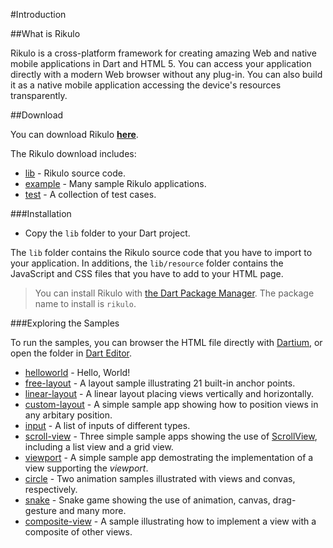 #Introduction

##What is Rikulo

Rikulo is a cross-platform framework for creating amazing Web and native mobile applications
in Dart and HTML 5. You can access your application directly with a modern Web browser without
any plug-in. You can also build it as a native mobile application accessing the device's resources
transparently.

##Download

You can download Rikulo **[here](https://github.com/rikulo/rikulo/downloads)**.

The Rikulo download includes:

* [lib](source:) - Rikulo source code.
* [example](source:) - Many sample Rikulo applications.
* [test](source:) - A collection of test cases.

###Installation

* Copy the `lib` folder to your Dart project.

The `lib` folder contains the Rikulo source code that you have to import to your application.  In additions, the `lib/resource` folder contains the JavaScript and CSS files that you have to add to your HTML page.

> You can install Rikulo with [the Dart Package Manager](http://www.dartlang.org/docs/pub-package-manager/). The package name to install is `rikulo`.

###Exploring the Samples

To run the samples, you can browser the HTML file directly with [Dartium](http://www.dartlang.org/dartium/), or open the folder in [Dart Editor](http://www.dartlang.org/docs/editor/).

* [helloworld](source:example) - Hello, World!
* [free-layout](source:example) - A layout sample illustrating 21 built-in anchor points.
* [linear-layout](source:example) - A linear layout placing views vertically and horizontally.
* [custom-layout](source:example) - A simple sample app showing how to position views in any arbitary position.
* [input](source:example) - A list of inputs of different types.
* [scroll-view](source:example) - Three simple sample apps showing the use of [ScrollView](api:view), including a list view and a grid view.
* [viewport](source:example) - A simple sample app demostrating the implementation of a view supporting the *viewport*.
* [circle](source:example) - Two animation samples illustrated with views and convas, respectively.
* [snake](source:example) - Snake game showing the use of animation, canvas, drag-gesture and many more.
* [composite-view](source:example) - A sample illustrating how to implement a view with a composite of other views.

